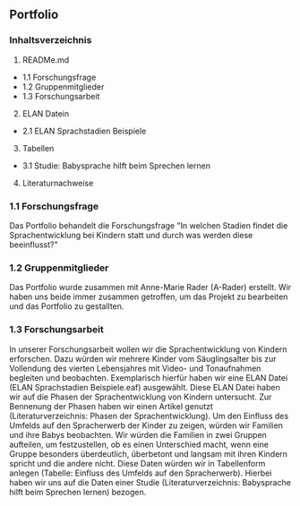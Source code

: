 ## Portfolio

### Inhaltsverzeichnis
1. READMe.md
- 1.1 Forschungsfrage
- 1.2 Gruppenmitglieder
- 1.3 Forschungsarbeit

2. ELAN Datein
- 2.1 ELAN Sprachstadien Beispiele
  
3. Tabellen
- 3.1 Studie: Babysprache hilft beim Sprechen lernen
  
4. Literaturnachweise


### 1.1 Forschungsfrage
Das Portfolio behandelt die Forschungsfrage "In welchen Stadien findet die Sprachentwicklung bei Kindern statt und durch was werden diese beeinflusst?"

### 1.2 Gruppenmitglieder
Das Portfolio wurde zusammen mit Anne-Marie Rader (A-Rader) erstellt. Wir haben uns beide immer zusammen getroffen, um das Projekt zu bearbeiten und das Portfolio zu gestallten. 

### 1.3 Forschungsarbeit
In unserer Forschungsarbeit wollen wir die Sprachentwicklung von Kindern erforschen. 
Dazu würden wir mehrere Kinder vom Säuglingsalter bis zur Vollendung des vierten Lebensjahres mit Video- und Tonaufnahmen begleiten und beobachten. Exemplarisch hierfür haben wir eine ELAN Datei (ELAN Sprachstadien Beispiele.eaf) ausgewählt. Diese ELAN Datei haben wir auf die Phasen der Sprachentwicklung von Kindern untersucht. Zur Bennenung der Phasen haben wir einen Artikel genutzt (Literaturverzeichnis: Phasen der Sprachentwicklung).
Um den Einfluss des Umfelds auf den Spracherwerb der Kinder zu zeigen, würden wir Familien und ihre Babys beobachten. Wir würden die Familien in zwei Gruppen aufteilen, um festzustellen, ob es einen Unterschied macht, wenn eine Gruppe besonders überdeutlich, überbetont und langsam mit ihren Kindern spricht und die andere nicht. Diese Daten würden wir in Tabellenform anlegen (Tabelle: Einfluss des Umfelds auf den Spracherwerb). Hierbei haben wir uns auf die Daten einer Studie (Literaturverzeichnis: Babysprache hilft beim Sprechen lernen) bezogen.
